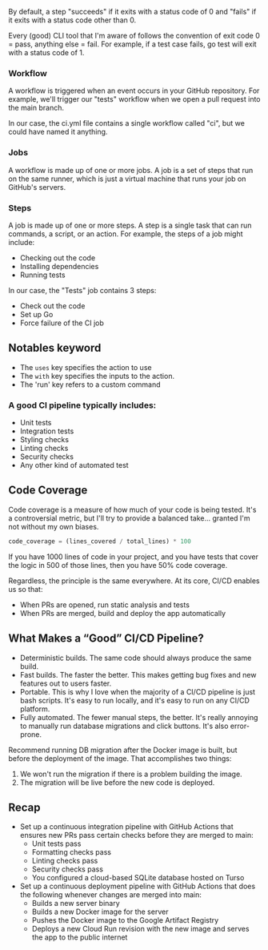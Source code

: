 By default, a step "succeeds" if it exits with a status code of 0 and "fails" if it exits with a status code other than 0.

Every (good) CLI tool that I'm aware of follows the convention of exit code 0 = pass, anything else = fail. For example, if a test case fails, go test will exit with a status code of 1.

### Workflow
A workflow is triggered when an event occurs in your GitHub repository. For example, we'll trigger our "tests" workflow when we open a pull request into the main branch.

In our case, the ci.yml file contains a single workflow called "ci", but we could have named it anything.

### Jobs
A workflow is made up of one or more jobs. A job is a set of steps that run on the same runner, which is just a virtual machine that runs your job on GitHub's servers.

### Steps
A job is made up of one or more steps. A step is a single task that can run commands, a script, or an action. For example, the steps of a job might include:
- Checking out the code
- Installing dependencies
- Running tests

In our case, the "Tests" job contains 3 steps:
- Check out the code
- Set up Go
- Force failure of the CI job

## Notables keyword
- The `uses` key specifies the action to use
- The `with` key specifies the inputs to the action.
- The 'run' key refers to a custom command

### A good CI pipeline typically includes:

- Unit tests
- Integration tests
- Styling checks
- Linting checks
- Security checks
- Any other kind of automated test

## Code Coverage

Code coverage is a measure of how much of your code is being tested. It's a controversial metric, but I'll try to provide a balanced take... granted I'm not without my own biases.

```python
code_coverage = (lines_covered / total_lines) * 100
```

If you have 1000 lines of code in your project, and you have tests that cover the logic in 500 of those lines, then you have 50% code coverage.

Regardless, the principle is the same everywhere. At its core, CI/CD enables us so that:

- When PRs are opened, run static analysis and tests
- When PRs are merged, build and deploy the app automatically

## What Makes a “Good” CI/CD Pipeline?
- Deterministic builds. The same code should always produce the same build.
- Fast builds. The faster the better. This makes getting bug fixes and new features out to users faster.
- Portable. This is why I love when the majority of a CI/CD pipeline is just bash scripts. It's easy to run locally, and it's easy to run on any CI/CD platform.
- Fully automated. The fewer manual steps, the better. It's really annoying to manually run database migrations and click buttons. It's also error-prone.

Recommend running DB migration after the Docker image is built, but before the deployment of the image. That accomplishes two things:

1. We won't run the migration if there is a problem building the image.
2. The migration will be live before the new code is deployed.

## Recap
- Set up a continuous integration pipeline with GitHub Actions that ensures new PRs pass certain checks before they are merged to main:
	- Unit tests pass
	- Formatting checks pass
	- Linting checks pass
	- Security checks pass
	- You configured a cloud-based SQLite database hosted on Turso
- Set up a continuous deployment pipeline with GitHub Actions that does the following whenever changes are merged into main:
	- Builds a new server binary
	- Builds a new Docker image for the server
	- Pushes the Docker image to the Google Artifact Registry
	- Deploys a new Cloud Run revision with the new image and serves the app to the public internet